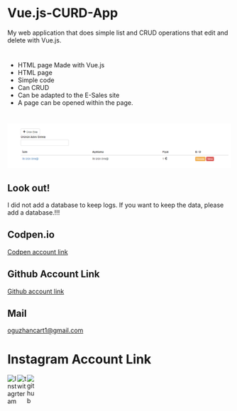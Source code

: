 # Vue.js-CURD-App
My web application that does simple list and CRUD operations that edit and delete with Vue.js.
#
- HTML page Made with Vue.js
- HTML page
- Simple code
- Can CRUD
- Can be adapted to the E-Sales site
- A page can be opened within the page.
#
<img src="crud.png"></img>
## Look out!
I did not add a database to keep logs.
If you want to keep the data, please add a database.!!!
## Codpen.io
[Codpen account link](https://codepen.io/oguzhan1881)
## Github Account Link
[Github account link](https://github.com/oguzhan18)
## Mail
oguzhancart1@gmail.com
# Instagram Account Link
<a target="_blank" href="https://www.instagram.com/oguzhan_cart/">
  <img align="left" alt="Instagram" width="22px" src="https://cdn.jsdelivr.net/npm/simple-icons@v3/icons/instagram.svg" />
</a>
<a target="_blank" href="https://twitter.com/OguzhanCart">
  <img align="left" alt="twitter" width="22px" src="https://cdn.jsdelivr.net/npm/simple-icons@v3/icons/twitter.svg" />
</a>
<a target="_blank" href="https://github.com/oguzhan18">
  <img align="left" alt="github" width="22px" src="https://cdn.jsdelivr.net/npm/simple-icons@v3/icons/github.svg" />
</a>
